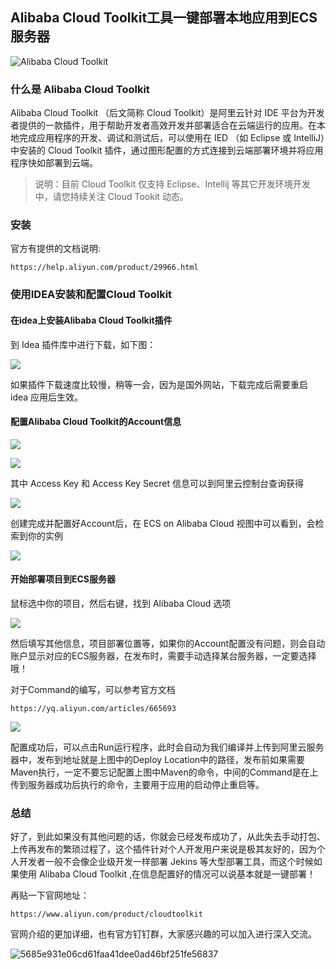 ## Alibaba Cloud Toolkit工具一键部署本地应用到ECS服务器

![Alibaba Cloud Toolkit](https://img-blog.csdnimg.cn/20181209133458931.png?x-oss-process=image/watermark,type_ZmFuZ3poZW5naGVpdGk,shadow_10,text_aHR0cHM6Ly9ibG9nLmNzZG4ubmV0L1lDbGltYg==,size_16,color_FFFFFF,t_70)

### 什么是 Alibaba Cloud Toolkit

Alibaba Cloud Toolkit （后文简称 Cloud Toolkit）是阿里云针对 IDE 平台为开发者提供的一款插件，用于帮助开发者高效开发并部署适合在云端运行的应用。在本地完成应用程序的开发、调试和测试后，可以使用在 IED （如 Eclipse 或 IntelliJ）中安装的 Cloud Toolkit 插件，通过图形配置的方式连接到云端部署环境并将应用程序快如部署到云端。

> 说明：目前 Cloud Toolkit 仅支持 Eclipse、Intellij 等其它开发环境开发中，请您持续关注 Cloud Tookit 动态。

### 安装

官方有提供的文档说明:

```
https://help.aliyun.com/product/29966.html
```

### 使用IDEA安装和配置Cloud Toolkit

#### 在idea上安装Alibaba Cloud Toolkit插件

到 Idea 插件库中进行下载，如下图：

![](http://pkon92vqd.bkt.clouddn.com/1.png)

如果插件下载速度比较慢，稍等一会，因为是国外网站，下载完成后需要重启 idea 应用后生效。

#### 配置Alibaba Cloud Toolkit的Account信息

![](http://pkon92vqd.bkt.clouddn.com/2.png)

![](http://pkon92vqd.bkt.clouddn.com/3.png)

其中 Access Key 和 Access Key Secret 信息可以到阿里云控制台查询获得

![](http://pkon92vqd.bkt.clouddn.com/3.5.png)

创建完成并配置好Account后，在 ECS on Alibaba Cloud 视图中可以看到，会检索到你的实例

![](http://pkon92vqd.bkt.clouddn.com/4.png)

#### 开始部署项目到ECS服务器

鼠标选中你的项目，然后右键，找到 Alibaba Cloud 选项

![](http://pkon92vqd.bkt.clouddn.com/5.png)



然后填写其他信息，项目部署位置等，如果你的Account配置没有问题，则会自动账户显示对应的ECS服务器，在发布时，需要手动选择某台服务器，一定要选择哦！

对于Command的编写，可以参考官方文档

```
https://yq.aliyun.com/articles/665693
```



![](http://pkon92vqd.bkt.clouddn.com/6.png)



配置成功后，可以点击Run运行程序，此时会自动为我们编译并上传到阿里云服务器中，发布到地址就是上图中的Deploy Location中的路径，发布前如果需要Maven执行，一定不要忘记配置上图中Maven的命令，中间的Command是在上传到服务器成功后执行的命令，主要用于应用的启动停止重启等。

### 总结

好了，到此如果没有其他问题的话，你就会已经发布成功了，从此失去手动打包、上传再发布的繁琐过程了，这个插件针对个人开发用户来说是极其友好的，因为个人开发者一般不会像企业级开发一样部署 Jekins 等大型部署工具，而这个时候如果使用 Alibaba Cloud Toolkit ,在信息配置好的情况可以说基本就是一键部署！

再贴一下官网地址：

```
https://www.aliyun.com/product/cloudtoolkit
```

官网介绍的更加详细，也有官方钉钉群，大家感兴趣的可以加入进行深入交流。

![5685e931e06cd61faa41dee0ad46bf251fe56837](https://yqfile.alicdn.com/5685e931e06cd61faa41dee0ad46bf251fe56837.png)